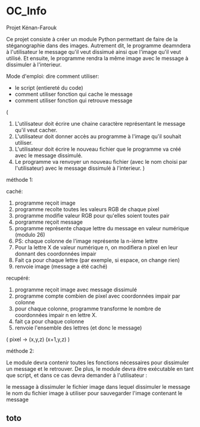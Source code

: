 # OC_Info
Projet Kénan-Farouk


Ce projet consiste à créer un module Python permettant de faire de la stéganographie dans des images. Autrement dit, le programme deamndera à l'utilisateur le message qu'il veut dissimué ainsi que l'image qu'il veut utilisé. Et ensuite, le programme rendra la même image avec le message à dissimuler à l'interieur.

Mode d'emploi:
dire comment utiliser:
- le script (entiereté du code)
- comment utiliser fonction qui cache le message
- comment utiliser fonction qui retrouve message

(
1. L'utilisateur doit écrire une chaine caractère représentant le message qu'il veut cacher.
2. L'utilisateur doit donner accès au programme à l'image qu'il souhait utiliser.
3. L'utilisateur doit écrire le nouveau fichier que le programme va créé avec le message dissimulé.
4. Le programme va renvoyer un nouveau fichier (avec le nom choisi par l'utilisateur) avec le message dissimulé à l'interieur.
)


méthode 1:

caché:

1. programme reçoit image
2. programme recolte toutes les valeurs RGB de chaque pixel
3. programme modifie valeur RGB pour qu'elles soient toutes pair
4. porgramme reçoit message
5. programme représente chaque lettre du message en valeur numérique (modulo 26)
6. PS: chaque colonne de l'image représente la n-ième lettre
7. Pour la lettre X de valeur numérique n, on modifiera n pixel en leur donnant des coordonnées impair
8. Fait ça pour chaque lettre (par exemple, si espace, on change rien)
9. renvoie image (message a été caché)

recupéré:

1. programme reçoit image avec message dissimulé
2. programme compte combien de pixel avec coordonnées impair par colonne
3. pour chaque colonne, programme transforme le nombre de coordonnées impair n en lettre X.
4. fait ça pour chaque colonne
5. renvoie l'ensemble des lettres (et donc le message)

(
pixel -> (x,y,z)
(x+1,y,z)
)


méthode 2:




Le module devra contenir toutes les fonctions nécessaires pour dissimuler un message et le retrouver.
De plus, le module devra être exécutable en tant que script, et dans ce cas devra demander à l'utilisateur :

le message à dissimuler
le fichier image dans lequel dissimuler le message
le nom du fichier image à utiliser pour sauvegarder l'image contenant le message

## toto
